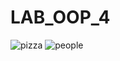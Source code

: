 # LAB_OOP_4
![pizza](https://user-images.githubusercontent.com/89931941/198282850-c552b2fd-2730-49fe-ac58-2b0395292501.jpeg)
![people](https://user-images.githubusercontent.com/89931941/198282938-3d1ef0b4-c327-4fa5-837f-0b54517a3eba.jpeg)

